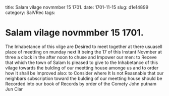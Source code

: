 title: Salam vilage novmmber 15 1701.
date: 1701-11-15
slug: d1e14899
category: SalVRec
tags: 


<div markdown class="doc" id="d1e14899">


# Salam vilage novmmber 15 1701. 

The Inhabetance of this vilge are Desired to meet together at there usuasell place of meetting on munday next It being the 17 of this Instant Novmber at three a clock in the after noon to chuse and Impower our men: to Receve that which the town of Salam Is pleased to give to the Inhabetance of this vilage towards the bulding of our meetting house amonge us and to order how It shall be Improved also: to Consider where It Is not Reasnable that our neighbars subscription toward the bulding of our meetting house should be Recorded into our book of Records by order of the Comety John putnam Jun Clar
</div>